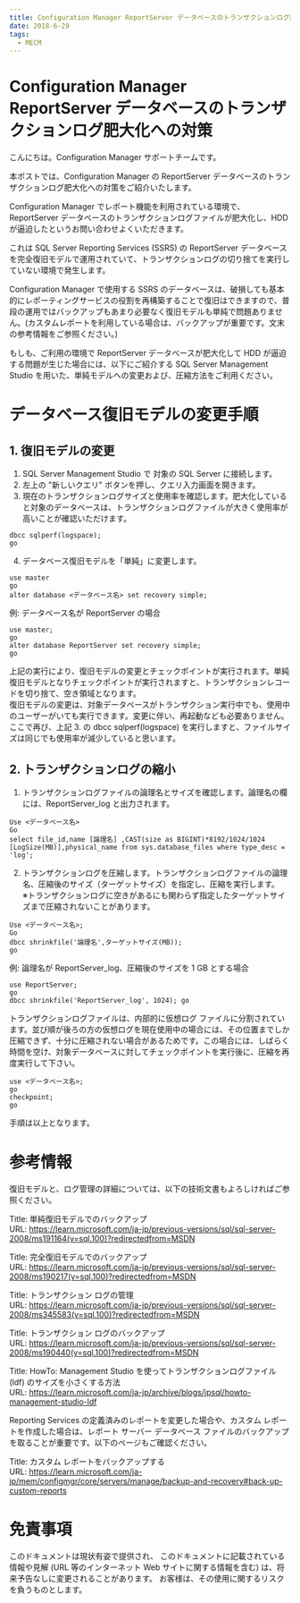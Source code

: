```yaml
---
title: Configuration Manager ReportServer データベースのトランザクションログ肥大化への対策
date: 2018-6-29
tags:
  - MECM
---
```


# Configuration Manager ReportServer データベースのトランザクションログ肥大化への対策

こんにちは。Configuration Manager サポートチームです。

本ポストでは、Configuration Manager の ReportServer データベースのトランザクションログ肥大化への対策をご紹介いたします。

Configuration Manager でレポート機能を利用されている環境で、ReportServer データベースのトランザクションログファイルが肥大化し、HDD が逼迫したというお問い合わせよくいただきます。

これは SQL Server Reporting Services (SSRS) の ReportServer データベースを完全復旧モデルで運用されていて、トランザクションログの切り捨てを実行していない環境で発生します。

Configuration Manager で使用する SSRS のデータベースは、破損しても基本的にレポーティングサービスの役割を再構築することで復旧はできますので、普段の運用ではバックアップもあまり必要なく復旧モデルも単純で問題ありません。(カスタムレポートを利用している場合は、バックアップが重要です。文末の参考情報をご参照ください。)

もしも、ご利用の環境で ReportServer データベースが肥大化して HDD が逼迫する問題が生じた場合には、以下にご紹介する SQL Server Management Studio を用いた、単純モデルへの変更および、圧縮方法をご利用ください。


# データベース復旧モデルの変更手順 

## 1. 復旧モデルの変更
1. SQL Server Management Studio で 対象の SQL Server に接続します。
2. 左上の "新しいクエリ" ボタンを押し、クエリ入力画面を開きます。
3. 現在のトランザクションログサイズと使用率を確認します。肥大化していると対象のデータベースは、トランザクションログファイルが大きく使用率が高いことが確認いただけます。  
```
dbcc sqlperf(logspace);  
go  
```

4. データベース復旧モデルを「単純」に変更します。  
```
use master  
go  
alter database <データベース名> set recovery simple;  
```

例: データベース名が ReportServer の場合  
```
use master;  
go  
alter database ReportServer set recovery simple;  
go  
```

上記の実行により、復旧モデルの変更とチェックポイントが実行されます。単純復旧モデルとなりチェックポイントが実行されますと、トランザクションレコードを切り捨て、空き領域となります。  
復旧モデルの変更は、対象データベースがトランザクション実行中でも、使用中のユーザーがいても実行できます。変更に伴い、再起動なども必要ありません。
ここで再び、上記 3. の dbcc sqlperf(logspace) を実行しますと、ファイルサイズは同じでも使用率が減少していると思います。  

## 2. トランザクションログの縮小
1. トランザクションログファイルの論理名とサイズを確認します。論理名の欄には、ReportServer_log と出力されます。  
```
Use <データベース名>  
Go  
select file_id,name [論理名] ,CAST(size as BIGINT)*8192/1024/1024 [LogSize(MB)],physical_name from sys.database_files where type_desc = 'log';  
```

2. トランザクションログを圧縮します。トランザクションログファイルの論理名、圧縮後のサイズ（ターゲットサイズ）を指定し、圧縮を実行します。  
※トランザクションログに空きがあるにも関わらず指定したターゲットサイズまで圧縮されないことがあります。 
```
Use <データベース名>;  
Go  
dbcc shrinkfile('論理名',ターゲットサイズ(MB));  
go  
```

例: 論理名が ReportServer_log、圧縮後のサイズを 1 GB とする場合  
```
use ReportServer;  
go  
dbcc shrinkfile('ReportServer_log', 1024); go  
```

トランザクションログファイルは、内部的に仮想ログ ファイルに分割されています。並び順が後ろの方の仮想ログを現在使用中の場合には、その位置までしか圧縮できず、十分に圧縮されない場合があるためです。この場合には、しばらく時間を空け、対象データベースに対してチェックポイントを実行後に、圧縮を再度実行して下さい。  
```
use <データベース名>;  
go  
checkpoint;  
go  
```

手順は以上となります。  

# 参考情報  
復旧モデルと、ログ管理の詳細については、以下の技術文書もよろしければご参照ください。  

Title: 単純復旧モデルでのバックアップ  
URL: https://learn.microsoft.com/ja-jp/previous-versions/sql/sql-server-2008/ms191164(v=sql.100)?redirectedfrom=MSDN

Title: 完全復旧モデルでのバックアップ  
URL: https://learn.microsoft.com/ja-jp/previous-versions/sql/sql-server-2008/ms190217(v=sql.100)?redirectedfrom=MSDN

Title: トランザクション ログの管理  
URL: https://learn.microsoft.com/ja-jp/previous-versions/sql/sql-server-2008/ms345583(v=sql.100)?redirectedfrom=MSDN

Title: トランザクション ログのバックアップ  
URL: https://learn.microsoft.com/ja-jp/previous-versions/sql/sql-server-2008/ms190440(v=sql.100)?redirectedfrom=MSDN

Title: HowTo: Management Studio を使ってトランザクションログファイル (ldf) のサイズを小さくする方法  
URL: https://learn.microsoft.com/ja-jp/archive/blogs/jpsql/howto-management-studio-ldf

Reporting Services の定義済みのレポートを変更した場合や、カスタム レポートを作成した場合は、レポート サーバー データベース ファイルのバックアップを取ることが重要です。以下のページもご確認ください。

Title: カスタム レポートをバックアップする  
URL: https://learn.microsoft.com/ja-jp/mem/configmgr/core/servers/manage/backup-and-recovery#back-up-custom-reports

# 免責事項
このドキュメントは現状有姿で提供され、 このドキュメントに記載されている情報や見解 (URL 等のインターネット Web サイトに関する情報を含む) は、将来予告なしに変更されることがあります。 お客様は、その使用に関するリスクを負うものとします。  